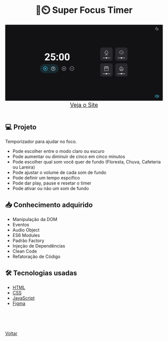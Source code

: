 <h1 align="center">💪⏲️ Super Focus Timer</h1>

<img src="./demonstracao.gif">

<div align="center">
    <a style="font-size: 18px" href="https://andregrasel.github.io/Explorer/nivel05/stage/focusTimerTunado" target="_blank"> Veja o Site</a>
</div>

<br>

## 💻 Projeto

Temporizador para ajudar no foco.

- Pode escolher entre o modo claro ou escuro
- Pode aumentar ou diminuir de cinco em cinco minutos
- Pode escolher qual som você quer de fundo (Floresta, Chuva, Cafeteria ou Lareira)
- Pode ajustar o volume de cada som de fundo
- Pode definir um tempo espcífico
- Pode dar play, pause e resetar o timer
- Pode ativar ou não um som de fundo

## 📥 Conhecimento adquirido

- Manipulação da DOM
- Eventos
- Audio Object
- ES6 Modules
- Padrão Factory
- Injeção de Dependências
- Clean Code
- Refatoração de Código

## 🛠 Tecnologias usadas

- [HTML](https://www.w3schools.com/html/)
- [CSS](https://www.w3schools.com/css/default.asp)
- [JavaScript](https://developer.mozilla.org/pt-BR/docs/Web/JavaScript)
- [Figma](https://www.figma.com/design/)

<br>
<br>


<br>

<a href="../README.md">Voltar</a>
